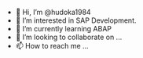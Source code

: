 - 👋 Hi, I’m @hudoka1984
- 👀 I’m interested in SAP Development.
- 🌱 I’m currently learning ABAP
- 💞️ I’m looking to collaborate on ...
- 📫 How to reach me ...

<!---
hudoka1984/hudoka1984 is a ✨ special ✨ repository because its `README.md` (this file) appears on your GitHub profile.
You can click the Preview link to take a look at your changes.
--->
